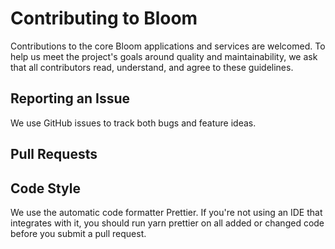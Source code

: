 # Contributing to Bloom

Contributions to the core Bloom applications and services are welcomed. To help us meet the project's goals around quality and maintainability, we ask that all contributors read, understand, and agree to these guidelines.

## Reporting an Issue

We use GitHub issues to track both bugs and feature ideas.

## Pull Requests

## Code Style

We use the automatic code formatter Prettier. If you're not using an IDE that integrates with it, you should run yarn prettier on all added or changed code before you submit a pull request.